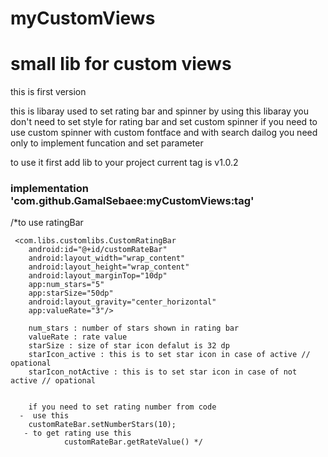 # myCustomViews
<h1>small lib for custom views</h1>
<p>this is first version </p>
this is libaray used to set rating bar and spinner 
by using this libaray you don't need to set style for rating bar and set custom spinner 
if you need to use custom spinner with custom fontface and with search dailog you need only to implement funcation and set parameter 

to use it 
first add lib to your project 
current tag is v1.0.2
<h3>    implementation 'com.github.GamalSebaee:myCustomViews:tag'</h3>

/*to use ratingBar

     <com.libs.customlibs.CustomRatingBar
        android:id="@+id/customRateBar"
        android:layout_width="wrap_content"
        android:layout_height="wrap_content"
        android:layout_marginTop="10dp"
        app:num_stars="5"
        app:starSize="50dp"
        android:layout_gravity="center_horizontal"
        app:valueRate="3"/>

        num_stars : number of stars shown in rating bar 
        valueRate : rate value
        starSize : size of star icon defalut is 32 dp
        starIcon_active : this is to set star icon in case of active // opational
        starIcon_notActive : this is to set star icon in case of not active // opational
        
        
        if you need to set rating number from code 
      -  use this 
        customRateBar.setNumberStars(10);
       - to get rating use this 
                customRateBar.getRateValue() */


        

